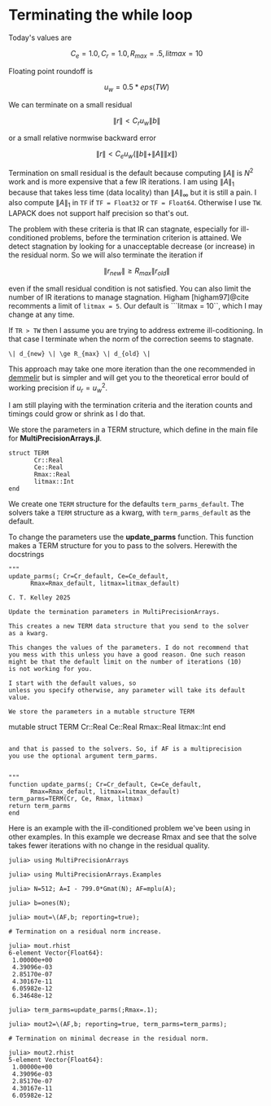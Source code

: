 # Terminating the while loop

Today's values are
```math
C_e = 1.0, C_r = 1.0, R_{max} = .5, litmax = 10
```

Floating point roundoff is 
```math
u_w = 0.5 * eps(TW)
```

We can terminate on a small residual
```math
\| r \| < C_r u_w \| b \|
```
or a small relative normwise backward error
```math
\| r \| < C_e u_w (\| b \| + \| A \| \| x \|)
```

Termination on small residual is the default because computing $\| A \|$
is $N^2$ work and is more expensive that a few IR iterations. I am using
$\| A \|_1$ because that takes less time (data locality) than 
$\| A \|_\infty$ but it is still a pain. I also compute $\| A \|_1$
in ```TF``` if ```TF = Float32``` or ```TF = Float64```. 
Otherwise I use ```TW```. 
LAPACK does not support half precision so that's out.

The problem with these criteria is
that IR can stagnate, especially for ill-conditioned problems, before
the termination criterion is attained. We detect stagnation by looking
for a unacceptable decrease (or increase) in the residual norm. So we will
also terminate the iteration if
```math
\| r_{new} \| \ge R_{max} \| r_{old} \|
```
even if the small residual condition is not satisfied. You can also 
limit the number of IR iterations to manage stagnation. 
Higham [higham97]@cite recomments a limit of ```litmax = 5```. Our default
is ```litmax = 10``, which I may change at any time.

If ```TR > TW``` then I assume you are trying to address extreme
ill-coditioning. In that case I terminate when the norm of the
correction seems to stagnate. 
```
\| d_{new} \| \ge R_{max} \| d_{old} \|
```
This approach may take one more iteration than the one
recommended in [demmelir](@cite) but is simpler and will 
get you to the theoretical error bould of working precision if
$u_r = u_w^2$.

I am still playing with the termination criteria and the iteration
counts and timings could grow or shrink as I do that. 

We store the parameters in a TERM structure, which define in the main file
for __MultiPrecisionArrays.jl__.
``` 
struct TERM  
       Cr::Real
       Ce::Real
       Rmax::Real
       litmax::Int
end
```
We create one ```TERM``` structure for the defaults
```term_parms_default```. The solvers take a ```TERM``` structure
as a kwarg, with ```term_parms_default```
as the default.


To change the parameters use the __update_parms__ function.
This function makes a TERM structure for you to pass to the solvers.
Herewith the docstrings
```
"""
update_parms(; Cr=Cr_default, Ce=Ce_default,
      Rmax=Rmax_default, litmax=litmax_default)

C. T. Kelley 2025

Update the termination parameters in MultiPrecisionArrays.

This creates a new TERM data structure that you send to the solver
as a kwarg.

This changes the values of the parameters. I do not recommend that
you mess with this unless you have a good reason. One such reason
might be that the default limit on the number of iterations (10)
is not working for you.

I start with the default values, so
unless you specify otherwise, any parameter will take its default value.

We store the parameters in a mutable structure TERM
```
mutable struct TERM
       Cr::Real
       Ce::Real
       Rmax::Real
       litmax::Int
end
```

and that is passed to the solvers. So, if AF is a multiprecision
you use the optional argument term_parms.


"""
function update_parms(; Cr=Cr_default, Ce=Ce_default,
      Rmax=Rmax_default, litmax=litmax_default)
term_parms=TERM(Cr, Ce, Rmax, litmax)
return term_parms
end
```

Here is an example with the ill-conditioned problem we've been using
in other examples. In this example we decrease Rmax and see that the
solve takes fewer iterations with no change in the residual quality.

```
julia> using MultiPrecisionArrays

julia> using MultiPrecisionArrays.Examples

julia> N=512; A=I - 799.0*Gmat(N); AF=mplu(A);

julia> b=ones(N);

julia> mout=\(AF,b; reporting=true);

# Termination on a residual norm increase.

julia> mout.rhist
6-element Vector{Float64}:
 1.00000e+00
 4.39096e-03
 2.85170e-07
 4.30167e-11
 6.05982e-12
 6.34648e-12

julia> term_parms=update_parms(;Rmax=.1);

julia> mout2=\(AF,b; reporting=true, term_parms=term_parms);

# Termination on minimal decrease in the residual norm.

julia> mout2.rhist
5-element Vector{Float64}:
 1.00000e+00
 4.39096e-03
 2.85170e-07
 4.30167e-11
 6.05982e-12
```
